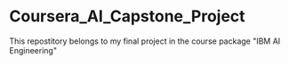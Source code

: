 # Coursera_AI_Capstone_Project
This repostitory belongs to my final project in the course package "IBM AI Engineering"
